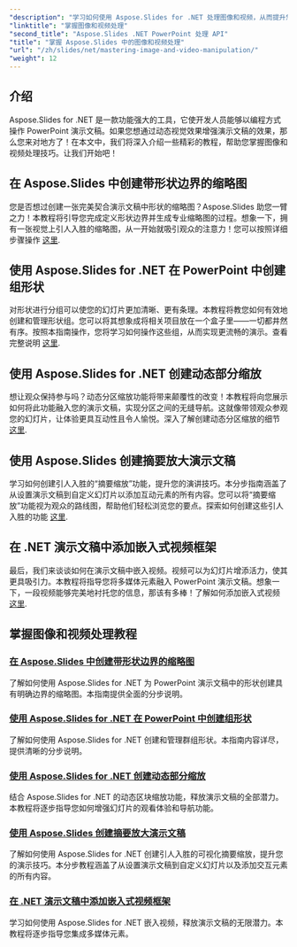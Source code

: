 ```yaml
---
"description": "学习如何使用 Aspose.Slides for .NET 处理图像和视频，从而提升您的演示文稿质量。本指南包含全面的分步教程。"
"linktitle": "掌握图像和视频处理"
"second_title": "Aspose.Slides .NET PowerPoint 处理 API"
"title": "掌握 Aspose.Slides 中的图像和视频处理"
"url": "/zh/slides/net/mastering-image-and-video-manipulation/"
"weight": 12
---
```


## 介绍

Aspose.Slides for .NET 是一款功能强大的工具，它使开发人员能够以编程方式操作 PowerPoint 演示文稿。如果您想通过动态视觉效果增强演示文稿的效果，那么您来对地方了！在本文中，我们将深入介绍一些精彩的教程，帮助您掌握图像和视频处理技巧。让我们开始吧！

## 在 Aspose.Slides 中创建带形状边界的缩略图

您是否想过创建一张完美契合演示文稿中形状的缩略图？Aspose.Slides 助您一臂之力！本教程将引导您完成定义形状边界并生成专业缩略图的过程。想象一下，拥有一张视觉上引人入胜的缩略图，从一开始就吸引观众的注意力！您可以按照详细步骤操作 [这里](./create-thumbnail-bounds-shape/).

## 使用 Aspose.Slides for .NET 在 PowerPoint 中创建组形状

对形状进行分组可以使您的幻灯片更加清晰、更有条理。本教程将教您如何有效地创建和管理形状组。您可以将其想象成将相关项目放在一个盒子里——一切都井然有序。按照本指南操作，您将学习如何操作这些组，从而实现更流畅的演示。查看完整说明 [这里](./create-group-shapes/).

## 使用 Aspose.Slides for .NET 创建动态部分缩放

想让观众保持参与吗？动态分区缩放功能将带来颠覆性的改变！本教程将向您展示如何将此功能融入您的演示文稿，实现分区之间的无缝导航。这就像带领观众参观您的幻灯片，让体验更具互动性且令人愉悦。深入了解创建动态分区缩放的细节 [这里](./create-dynamic-section-zoom/).

## 使用 Aspose.Slides 创建摘要放大演示文稿

学习如何创建引人入胜的“摘要缩放”功能，提升您的演讲技巧。本分步指南涵盖了从设置演示文稿到自定义幻灯片以添加互动元素的所有内容。您可以将“摘要缩放”功能视为观众的路线图，帮助他们轻松浏览您的要点。探索如何创建这些引人入胜的功能 [这里](./create-summary-zoom/).

## 在 .NET 演示文稿中添加嵌入式视频框架

最后，我们来谈谈如何在演示文稿中嵌入视频。视频可以为幻灯片增添活力，使其更具吸引力。本教程将指导您将多媒体元素融入 PowerPoint 演示文稿。想象一下，一段视频能够完美地衬托您的信息，那该有多棒！了解如何添加嵌入式视频 [这里](./add-embedded-videos-frame/).

## 掌握图像和视频处理教程
### [在 Aspose.Slides 中创建带形状边界的缩略图](./create-thumbnail-bounds-shape/)
了解如何使用 Aspose.Slides for .NET 为 PowerPoint 演示文稿中的形状创建具有明确边界的缩略图。本指南提供全面的分步说明。
### [使用 Aspose.Slides for .NET 在 PowerPoint 中创建组形状](./create-group-shapes/)
了解如何使用 Aspose.Slides for .NET 创建和管理群组形状。本指南内容详尽，提供清晰的分步说明。
### [使用 Aspose.Slides for .NET 创建动态部分缩放](./create-dynamic-section-zoom/)
结合 Aspose.Slides for .NET 的动态区块缩放功能，释放演示文稿的全部潜力。本教程将逐步指导您如何增强幻灯片的观看体验和导航功能。
### [使用 Aspose.Slides 创建摘要放大演示文稿](./create-summary-zoom/)
了解如何使用 Aspose.Slides for .NET 创建引人入胜的可视化摘要缩放，提升您的演示技巧。本分步教程涵盖了从设置演示文稿到自定义幻灯片以及添加交互元素的所有内容。
### [在 .NET 演示文稿中添加嵌入式视频框架](./add-embedded-videos-frame/)
学习如何使用 Aspose.Slides for .NET 嵌入视频，释放演示文稿的无限潜力。本教程将逐步指导您集成多媒体元素。